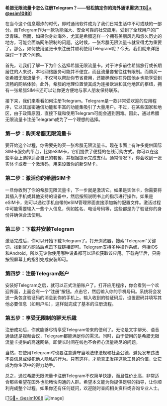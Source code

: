 **希腊无限流量卡怎么注册Telegram？——轻松搞定你的海外通讯需求[[TG💪+ @esim1088](https://t.me/s/esim1088)]**

在当今这个信息爆炸的时代，即时通讯软件成为了我们日常生活中不可或缺的一部分。而Telegram作为一款功能强大、安全可靠的社交应用，受到了全球用户的广泛青睐。然而，如果你身处海外，尤其是希腊这样一个拥有美丽风光和悠久历史的地方，可能会面临网络限制的问题。这时候，一张希腊无限流量卡就显得尤为重要了。那么，如何使用这张卡来注册并顺利使用Telegram呢？今天，我们就来详细探讨一下这个问题。

首先，让我们了解一下为什么选择希腊无限流量卡。对于许多前往希腊旅行或长期居住的人来说，本地网络服务可能并不便宜，而且流量套餐往往有限制。而购买一张希腊无限流量卡，不仅可以帮助你节省费用，还能确保你在异国他乡也能享受到流畅的网络体验。此外，希腊的地理位置使其成为连接欧洲和其他地区的枢纽，拥有一张希腊SIM卡还可以让你更方便地与家人朋友保持联系。

接下来，我们来看看如何注册Telegram。Telegram是一款非常受欢迎的应用程序，它以其加密通信功能和丰富的功能集吸引了大量用户。不过，在某些国家和地区，由于政策原因，直接下载和使用Telegram可能会遇到困难。因此，通过希腊无限流量卡注册Telegram成为了一个理想的选择。

### 第一步：购买希腊无限流量卡

要开始这个过程，你需要先购买一张希腊无限流量卡。现在市面上有许多提供国际SIM卡服务的平台，比如eSIM卡，它们提供了便捷的在线订购方式。你可以在这些平台上选择适合自己的套餐，并根据提示完成支付。通常情况下，你会收到一张实体卡或者一个激活码，用来设置你的新SIM卡。

### 第二步：激活你的希腊SIM卡

一旦你收到了你的希腊无限流量卡，下一步就是激活它。如果是实体卡，你需要将其插入手机或其他支持的设备中，然后按照说明书上的指示进行操作。如果是eSIM卡，则可以通过手机自带的eSIM管理界面直接添加新的配置文件。激活过程中可能需要输入一些个人信息，例如姓名、电话号码等，这些都是为了验证你的身份并确保合法使用。

### 第三步：下载并安装Telegram

激活完成后，你可以开始下载Telegram了。打开浏览器，搜索“Telegram”关键词，找到官方网站后点击下载链接即可。Telegram支持多种操作系统，包括iOS和Android，所以无论你使用哪种设备都可以轻松获取该应用。下载完毕后，只需按照屏幕上的指引完成安装即可。

### 第四步：注册Telegram账户

安装好Telegram之后，就可以正式注册账户了。打开应用程序，你会看到一个欢迎界面，上面会有一个“注册”按钮。点击它，然后输入你的手机号码。系统将会发送一条包含验证码的消息到你的手机上。输入收到的验证码后，设置密码并填写其他必要信息（如用户名），这样就完成了基本的注册流程。

### 第五步：享受无限制的聊天乐趣

注册成功后，你就能够尽情享受Telegram带来的便利了。无论是文字聊天、语音通话还是视频会议，Telegram都能满足你的需求。同时，由于使用的是希腊无限流量卡提供的高速网络，即使长时间在线也不会担心流量耗尽的问题。

当然，在使用Telegram时也要注意遵守当地法律法规和社会公德，避免发布违法不良信息或侵犯他人隐私的行为。只有这样，才能真正发挥这款工具的价值，让它成为你生活中的得力助手。

总之，通过希腊无限流量卡注册Telegram不仅简单快捷，而且性价比高，非常适合那些希望在国外也能畅快沟通的人群。希望本文能为你提供足够的指导，让你顺利完成整个过程。如果你还有任何疑问，欢迎随时查阅相关资料或咨询专业人士。

[[TG💪+ @esim1088](https://t.me/s/esim1088) ![Image](https://i.postimg.cc/4NQfJmqS/Snipaste-2025-05-13-00-14-12.png)]